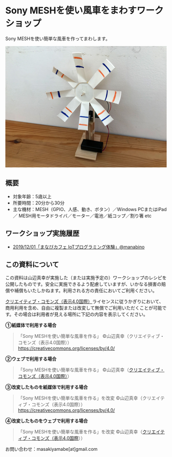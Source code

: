 # Sony MESHを使い風車をまわすワークショップ
Sony MESHを使い簡単な風車を作ってまわします。

![IMG_1229](README.assets/IMG_1229.jpg)

## 概要

* 対象年齢：5歳以上
* 所要時間：20分から30分
* 主な機材：MESH（GPIO、人感、動き、ボタン）／Windows PCまたはiPad／ MESH用モータドライバ／モーター／電池／紙コップ／割り箸 etc

## ワークショップ実施履歴

* [2019/12/01「まなびカフェ  IoTプログラミング体験」@manabino](https://www.facebook.com/events/1446982945469237/)

## この資料について

この資料は山辺真幸が実施した（または実施予定の）ワークショップのレシピを公開したものです。安全に実施できるよう配慮していますが、いかなる損害の賠償や補償もいたしかねます。利用される方の責任においてご利用ください。

[クリエイティブ・コモンズ（表示4.0国際）](https://creativecommons.org/licenses/by/4.0/deed.ja )ライセンスに従うかぎりにおいて、商用利用を含め、自由に複製または改変して無償でご利用いただくことが可能です。その場合は利用者が見える場所に下記の内容を表示してください。

__①紙媒体で利用する場合__

> 「Sony MESHを使い簡単な風車を作る」
> ©山辺真幸（クリエイティブ・コモンズ（表示4.0国際））
> https://creativecommons.org/licenses/by/4.0/

__②ウェブで利用する場合__

> 「Sony MESHを使い簡単な風車を作る」
> ©山辺真幸（[クリエイティブ・コモンズ（表示4.0国際）](https://creativecommons.org/licenses/by/4.0/)）

__③改変したものを紙媒体で利用する場合__

> 「Sony MESHを使い簡単な風車を作る」を改変
> ©山辺真幸（クリエイティブ・コモンズ（表示4.0国際））
> https://creativecommons.org/licenses/by/4.0/

__④改変したものをウェブで利用する場合__

> 「Sony MESHを使い簡単な風車を作る」を改変
> ©山辺真幸（[クリエイティブ・コモンズ（表示4.0国際](https://creativecommons.org/licenses/by/4.0/)））

お問い合わせ：masakiyamabe[at]gmail.com